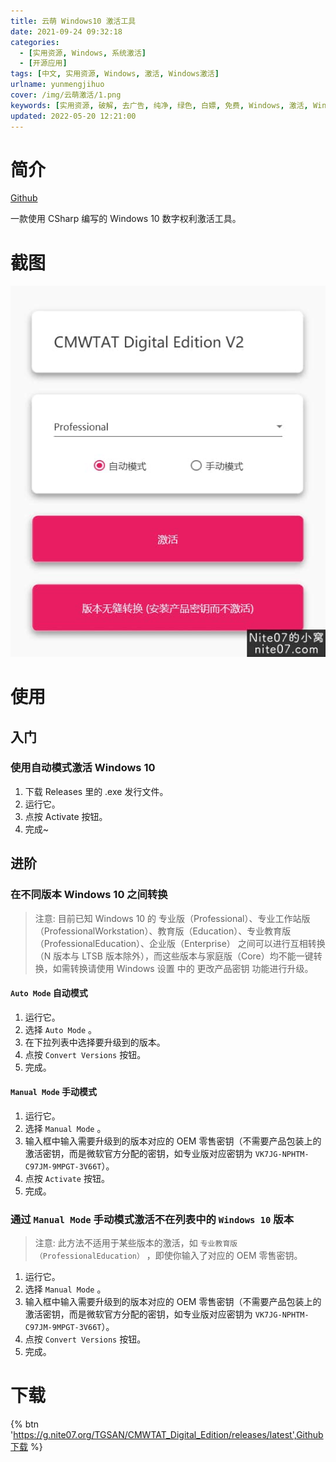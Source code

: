 ```yaml
---
title: 云萌 Windows10 激活工具
date: 2021-09-24 09:32:18
categories:
  - [实用资源, Windows, 系统激活]
  - [开源应用]
tags: [中文, 实用资源, Windows, 激活, Windows激活]
urlname: yunmengjihuo
cover: /img/云萌激活/1.png
keywords: [实用资源, 破解, 去广告, 纯净, 绿色, 白嫖, 免费, Windows, 激活, Windows激活]
updated: 2022-05-20 12:21:00
---
```


# 简介

[Github](https://g.nite07.org/TGSAN/CMWTAT_Digital_Edition)

一款使用 CSharp 编写的 Windows 10 数字权利激活工具。

# 截图

![](/img/云萌激活/2.jpg)

# 使用

## 入门

### 使用自动模式激活 Windows 10

1. 下载 Releases 里的 .exe 发行文件。
2. 运行它。
3. 点按 Activate 按钮。
4. 完成~

## 进阶

### 在不同版本 Windows 10 之间转换

> 注意: 目前已知 Windows 10 的 专业版（Professional）、专业工作站版（ProfessionalWorkstation）、教育版（Education）、专业教育版（ProfessionalEducation）、企业版（Enterprise） 之间可以进行互相转换（N 版本与 LTSB 版本除外），而这些版本与家庭版（Core）均不能一键转换，如需转换请使用 Windows 设置 中的 更改产品密钥 功能进行升级。

#### `Auto Mode` 自动模式

1. 运行它。
2. 选择 `Auto Mode` 。
3. 在下拉列表中选择要升级到的版本。
4. 点按 `Convert Versions` 按钮。
5. 完成。

#### `Manual Mode` 手动模式

1. 运行它。
2. 选择 `Manual Mode` 。
3. 输入框中输入需要升级到的版本对应的 OEM 零售密钥（不需要产品包装上的激活密钥，而是微软官方分配的密钥，如专业版对应密钥为 `VK7JG-NPHTM-C97JM-9MPGT-3V66T`）。
4. 点按 `Activate` 按钮。
5. 完成。

### 通过 `Manual Mode` 手动模式激活不在列表中的 `Windows 10` 版本

> 注意: 此方法不适用于某些版本的激活，如 `专业教育版（ProfessionalEducation）` ，即使你输入了对应的 OEM 零售密钥。

1. 运行它。
2. 选择 `Manual Mode` 。
3. 输入框中输入需要升级到的版本对应的 OEM 零售密钥（不需要产品包装上的激活密钥，而是微软官方分配的密钥，如专业版对应密钥为 `VK7JG-NPHTM-C97JM-9MPGT-3V66T`）。
4. 点按 `Convert Versions` 按钮。
5. 完成。

# 下载

{% btn 'https://g.nite07.org/TGSAN/CMWTAT_Digital_Edition/releases/latest',Github下载 %}
